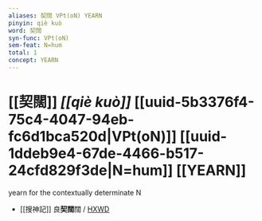 ```yaml
---
aliases: 契闊 VPt(oN) YEARN
pinyin: qiè kuò
word: 契闊
syn-func: VPt(oN)
sem-feat: N=hum
total: 1
concept: YEARN 
---
```

# [[契闊]] *[[qiè kuò]]*  [[uuid-5b3376f4-75c4-4047-94eb-fc6d1bca520d|VPt(oN)]] [[uuid-1ddeb9e4-67de-4466-b517-24cfd829f3de|N=hum]] [[YEARN]]
yearn for the contextually determinate N
 - [[搜神記]] 良**契闊**闊 / [HXWD](https://hxwd.org/textview.html?location=KR3l0099_tls_015-1a.56)